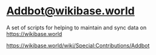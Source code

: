 # Addbot@wikibase.world

A set of scripts for helping to maintain and sync data on https://wikibase.world

https://wikibase.world/wiki/Special:Contributions/Addbot